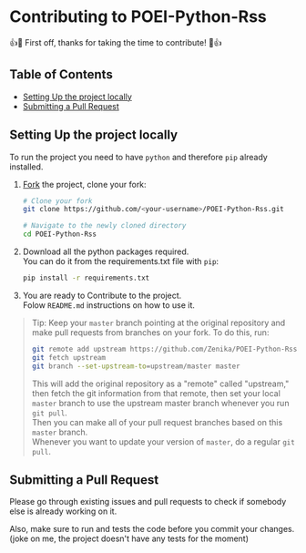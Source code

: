 # Contributing to POEI-Python-Rss

👍🎉 First off, thanks for taking the time to contribute! 🎉👍

## Table of Contents

- [Setting Up the project locally](#setting-up-the-project-locally)
- [Submitting a Pull Request](#submitting-a-pull-request)

## Setting Up the project locally

To run the project you need to have `python` and therefore `pip` already installed.

1. [Fork](https://help.github.com/articles/fork-a-repo/) the project, clone
    your fork:

    ```sh
    # Clone your fork
    git clone https://github.com/<your-username>/POEI-Python-Rss.git

    # Navigate to the newly cloned directory
    cd POEI-Python-Rss
    ```
    
2. Download all the python packages required.<br>You can do it from the requirements.txt file with `pip`:
    ```sh
    pip install -r requirements.txt
    ```
   
3. You are ready to Contribute to the project. <br>Folow `README.md` instructions on how to use it.

> Tip: Keep your `master` branch pointing at the original repository and make pull requests from branches on your fork. To do this, run:
>
> ```sh
> git remote add upstream https://github.com/Zenika/POEI-Python-Rss.git
> git fetch upstream
> git branch --set-upstream-to=upstream/master master
> ```
>
> This will add the original repository as a "remote" called "upstream," then fetch the git information from that remote, then set your local `master` branch to use the upstream master branch whenever you run `git pull`.<br>
> Then you can make all of your pull request branches based on this `master` branch.<br>
> Whenever you want to update your version of `master`, do a regular `git pull`.

## Submitting a Pull Request

Please go through existing issues and pull requests to check if somebody else is already working on it.

Also, make sure to run and tests the code before you commit your changes.<br>
(joke on me, the project doesn't have any tests for the moment)
